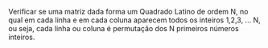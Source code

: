 Verificar se uma matriz dada forma um Quadrado Latino de ordem N, no qual
em cada linha e em cada coluna aparecem todos os inteiros 1,2,3, ... N, ou seja, cada linha
ou coluna é permutação dos N primeiros números inteiros.
